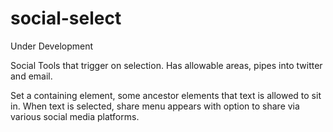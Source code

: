 social-select
====================

Under Development

Social Tools that trigger on selection. Has allowable areas, pipes into twitter and email. 

Set a containing element, some ancestor elements that text is allowed to sit in. When text is selected, share menu appears
with option to share via various social media platforms.
